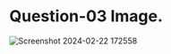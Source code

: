 # Question-03 Image. 
![Screenshot 2024-02-22 172558](https://github.com/Khush0031/pw-skills-full-stack-web-dev-assignment-solution/assets/121889921/a8143825-a979-4ac1-96e9-1141933220b7)
